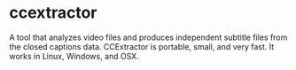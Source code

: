 ccextractor
===========

A tool that analyzes video files and produces independent subtitle files from the closed captions data. CCExtractor is portable, small, and very fast. It works in Linux, Windows, and OSX. 
